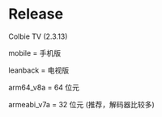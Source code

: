 # Release

Colbie TV (2.3.13)

mobile = 手机版

leanback = 电视版


arm64_v8a = 64 位元

armeabi_v7a = 32 位元 (推荐，解码器比较多)
